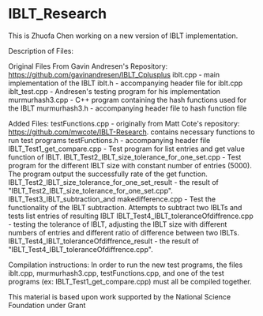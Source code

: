 # IBLT_Research
This is Zhuofa Chen working on a new version of IBLT implementation. 

Description of Files: 

Original Files From Gavin Andresen's Repository: https://github.com/gavinandresen/IBLT_Cplusplus 
iblt.cpp - main implementation of the IBLT
iblt.h - accompanying header file for iblt.cpp
iblt_test.cpp - Andresen's testing program for his implementation
murmurhash3.cpp - C++ program containing the hash functions used for the IBLT
murmurhash3.h - accompanying header file to hash function file




Added Files:
testFunctions.cpp - originally from Matt Cote's repository: https://github.com/mwcote/IBLT-Research. 
                    contains necessary functions to run test programs
testFunctions.h - accompanying header file
IBLT_Test1_get_compare.cpp - Test program for list entries  and get value function of IBLT. 
IBLT_Test2_IBLT_size_tolerance_for_one_set.cpp - Test program for the different IBLT size with constant number of entries (5000). The program output the successfully rate of the get function.  
IBLT_Test2_IBLT_size_tolerance_for_one_set_result - the result of "IBLT_Test2_IBLT_size_tolerance_for_one_set.cpp". 
IBLT_Test3_IBLT_subtraction_and makedifference.cpp - Test the functionality of the IBLT subtraction. Attempts to subtract two IBLTs and tests list entries of resulting IBLT
IBLT_Test4_IBLT_toleranceOfdiffrence.cpp - testing the tolerance of IBLT, adjusting the IBLT size with different numbers of entries and different ratio of difference between two IBLTs. 
IBLT_Test4_IBLT_toleranceOfdiffrence_result - the result of "IBLT_Test4_IBLT_toleranceOfdiffrence.cpp".



Compilation instructions:
In order to run the new test programs, the files iblt.cpp, murmurhash3.cpp, testFunctions.cpp, and one of the test programs (ex: IBLT_Test1_get_compare.cpp) must all be compiled together.

This material is based upon work supported by the National Science Foundation under Grant
